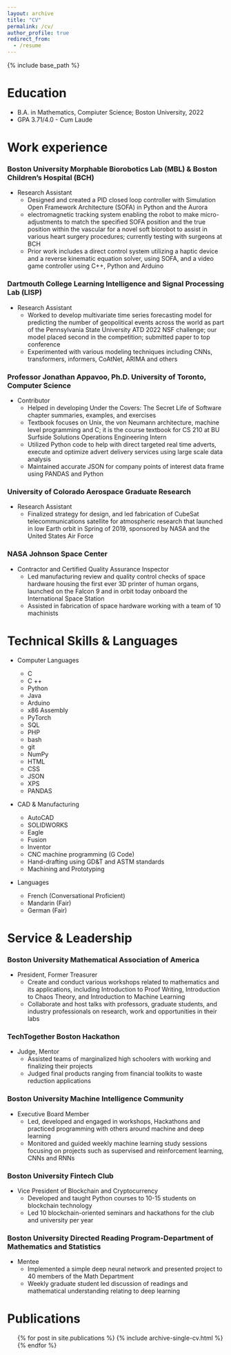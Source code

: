 ```yaml
---
layout: archive
title: "CV"
permalink: /cv/
author_profile: true
redirect_from:
  - /resume
---
```


{% include base_path %}

Education
======
* B.A. in Mathematics, Compiuter Science; Boston University, 2022
* GPA 3.71/4.0 - Cum Laude

Work experience 
======
### Boston University Morphable Biorobotics Lab (MBL) & Boston Children’s Hospital (BCH) 
* Research Assistant
  * Designed and created a PID closed loop controller with Simulation Open Framework Architecture (SOFA) in Python and the Aurora
  * electromagnetic tracking system enabling the robot to make micro-adjustments to match the specified SOFA position and the true position within the vascular for a novel soft biorobot to assist in various heart surgery procedures; currently testing with surgeons at BCH
  * Prior work includes a direct control system utilizing a haptic device and a reverse kinematic equation solver, using SOFA, and a video game controller using C++, Python and Arduino


### Dartmouth College Learning Intelligence and Signal Processing Lab (LISP)
* Research Assistant
  * Worked to develop multivariate time series forecasting model for predicting the number of geopolitical events across the world as part of the Pennsylvania State University ATD 2022 NSF challenge; our model placed second in the competition; submitted paper to top conference
  * Experimented with various modeling techniques including CNNs, transformers, informers, CoAtNet, ARIMA and others 


### Professor Jonathan Appavoo, Ph.D. University of Toronto, Computer Science
* Contributor
  * Helped in developing Under the Covers: The Secret Life of Software chapter summaries, examples, and exercises
  * Textbook focuses on Unix, the von Neumann architecture, machine level programming and C; it is the course textbook for CS 210 at BU Surfside Solutions
Operations Engineering Intern
  * Utilized Python code to help with direct targeted real time adverts, execute and optimize advert delivery services using large scale data analysis
  * Maintained accurate JSON for company points of interest data frame using PANDAS and Python


### University of Colorado Aerospace Graduate Research
* Research Assistant
  * Finalized strategy for design, and led fabrication of CubeSat telecommunications satellite for atmospheric research that launched in low Earth orbit in Spring of 2019, sponsored by NASA and the United States Air Force


### NASA Johnson Space Center
* Contractor and Certified Quality Assurance Inspector
  * Led manufacturing review and quality control checks of space hardware housing the first ever 3D printer of human organs, launched on the Falcon 9 and in orbit today onboard the International Space Station
  * Assisted in fabrication of space hardware working with a team of 10 machinists



 Technical Skills & Languages
======
* Computer Languages 
  * C
  * C ++
  * Python
  * Java
  * Arduino
  * x86 Assembly
  * PyTorch
  * SQL
  * PHP
  * bash
  * git
  * NumPy
  * HTML
  * CSS
  * JSON
  * XPS 
  * PANDAS
 
* CAD & Manufacturing
  * AutoCAD
  * SOLIDWORKS
  * Eagle
  * Fusion
  * Inventor
  * CNC machine programming (G Code)
  * Hand-drafting using GD&T and ASTM standards
  * Machining and Prototyping

* Languages
  * French (Conversational Proficient)
  * Mandarin (Fair)
  * German (Fair)



Service & Leadership
======

### Boston University Mathematical Association of America
* President, Former Treasurer
  * Create and conduct various workshops related to mathematics and its applications, including Introduction to Proof Writing, Introduction to Chaos Theory, and Introduction to Machine Learning
  * Collaborate and host talks with professors, graduate students, and industry professionals on research, work and opportunities in their labs 


### TechTogether Boston Hackathon
* Judge, Mentor
  * Assisted teams of marginalized high schoolers with working and finalizing their projects
  * Judged final products ranging from financial toolkits to waste reduction applications 


### Boston University Machine Intelligence Community
* Executive Board Member
  * Led, developed and engaged in workshops, Hackathons and practiced programming with others around machine and deep learning
  * Monitored and guided weekly machine learning study sessions focusing on projects such as supervised and reinforcement learning, CNNs and RNNs


### Boston University Fintech Club
* Vice President of Blockchain and Cryptocurrency
  * Developed and taught Python courses to 10-15 students on blockchain technology
  * Led 10 blockchain-oriented seminars and hackathons for the club and university per year


### Boston University Directed Reading Program-Department of Mathematics and Statistics 
* Mentee
  * Implemented a simple deep neural network and presented project to 40 members of the Math Department
  * Weekly graduate student led discussion of readings and mathematical understanding relating to deep learning



Publications
======
  <ul>{% for post in site.publications %}
    {% include archive-single-cv.html %}
  {% endfor %}</ul>
  
<!---
Talks
======
  <ul>{% for post in site.talks %}
    {% include archive-single-talk-cv.html %}
  {% endfor %}</ul>
  
Teaching
======
  <ul>{% for post in site.teaching %}
    {% include archive-single-cv.html %}
  {% endfor %}</ul>
  
-->

